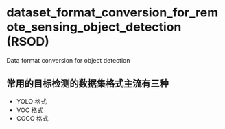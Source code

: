 # dataset_format_conversion_for_remote_sensing_object_detection (RSOD)

Data format conversion for object detection

## 常用的目标检测的数据集格式主流有三种
- YOLO 格式
- VOC 格式
- COCO 格式
